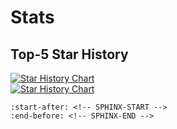 # Stats

## Top-5 Star History

<a href="https://star-history.com/#munich-quantum-toolkit/qcec&munich-quantum-toolkit/ddsim&munich-quantum-toolkit/qmap&munich-quantum-toolkit/qecc&munich-quantum-toolkit/bench&munich-quantum-toolkit/core&Date">
<div class="only-dark">
<img alt="Star History Chart" src="https://api.star-history.com/svg?repos=munich-quantum-toolkit/qcec,munich-quantum-toolkit/ddsim,munich-quantum-toolkit/qmap,munich-quantum-toolkit/qecc,munich-quantum-toolkit/bench,munich-quantum-toolkit/core&type=Date&theme=dark" />
</div>
<div class="only-light">
<img alt="Star History Chart" src="https://api.star-history.com/svg?repos=munich-quantum-toolkit/qcec,munich-quantum-toolkit/ddsim,munich-quantum-toolkit/qmap,munich-quantum-toolkit/qecc,munich-quantum-toolkit/bench,munich-quantum-toolkit/core&type=Date" />
</div>
</a>

```{include} ../profile/README.md
:start-after: <!-- SPHINX-START -->
:end-before: <!-- SPHINX-END -->
```
